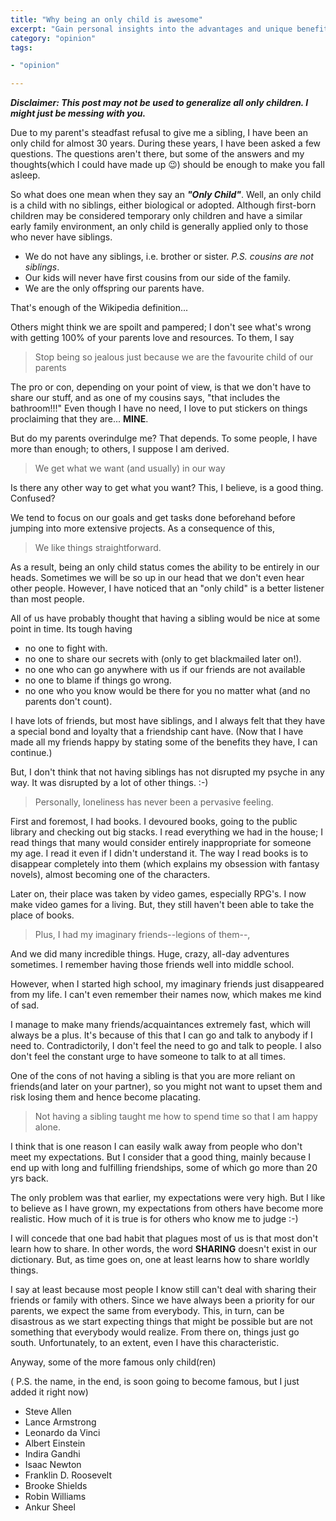 ```yaml
---
title: "Why being an only child is awesome"
excerpt: "Gain personal insights into the advantages and unique benefits of being an only child"
category: "opinion"
tags:

- "opinion"

---
```


**_Disclaimer: This post may not be used to generalize all only children. I might just be messing with you._**

Due to my parent's steadfast refusal to give me a sibling, I have been an only child for almost 30 years. During these years, I have been asked a few questions. The questions aren't there, but some of the answers and my thoughts(which I could have made up 😉) should be enough to make you fall asleep.

So what does one mean when they say an _**"Only Child"**_. Well, an only child is a child with no siblings, either biological or adopted. Although first-born children may be considered temporary only children and have a similar early family environment, an only child is generally applied only to those who never have siblings.

- We do not have any siblings, i.e. brother or sister. _P.S. cousins are not siblings_.
- Our kids will never have first cousins from our side of the family.
- We are the only offspring our parents have.

That's enough of the Wikipedia definition...

Others might think we are spoilt and pampered; I don't see what's wrong with getting 100% of your parents love and resources. To them, I say

> Stop being so jealous just because we are the favourite child of our parents

The pro or con, depending on your point of view, is that we don't have to share our stuff, and as one of my cousins says, "that includes the bathroom!!!" Even though I have no need, I love to put stickers on things proclaiming that they are... **MINE**.

But do my parents overindulge me? That depends. To some people, I have more than enough; to others, I suppose I am derived.

> We get what we want (and usually) in our way

Is there any other way to get what you want? This, I believe, is a good thing. Confused?

We tend to focus on our goals and get tasks done beforehand before jumping into more extensive projects. As a consequence of this,

> We like things straightforward.

As a result, being an only child status comes the ability to be entirely in our heads. Sometimes we will be so up in our head that we don't even hear other people. However, I have noticed that an "only child" is a better listener than most people.

All of us have probably thought that having a sibling would be nice at some point in time. Its tough having

- no one to fight with.
- no one to share our secrets with (only to get blackmailed later on!).
- no one who can go anywhere with us if our friends are not available
- no one to blame if things go wrong.
- no one who you know would be there for you no matter what (and no parents don't count).

I have lots of friends, but most have siblings, and I always felt that they have a special bond and loyalty that a friendship cant have. (Now that I have made all my friends happy by stating some of the benefits they have, I can continue.)

But, I don't think that not having siblings has not disrupted my psyche in any way. It was disrupted by a lot of other things. :-)

> Personally, loneliness has never been a pervasive feeling.

First and foremost, I had books. I devoured books, going to the public library and checking out big stacks. I read everything we had in the house; I read things that many would consider entirely inappropriate for someone my age. I read it even if I didn't understand it. The way I read books is to disappear completely into them (which explains my obsession with fantasy novels), almost becoming one of the characters.

Later on, their place was taken by video games, especially RPG's. I now make video games for a living. But, they still haven't been able to take the place of books.

> Plus, I had my imaginary friends--legions of them--,

And we did many incredible things. Huge, crazy, all-day adventures sometimes. I remember having those friends well into middle school.

However, when I started high school, my imaginary friends just disappeared from my life. I can't even remember their names now, which makes me kind of sad.

I manage to make many friends/acquaintances extremely fast, which will always be a plus. It's because of this that I can go and talk to anybody if I need to. Contradictorily, I don't feel the need to go and talk to people. I also don't feel the constant urge to have someone to talk to at all times.

One of the cons of not having a sibling is that you are more reliant on friends(and later on your partner), so you might not want to upset them and risk losing them and hence become placating.

> Not having a sibling taught me how to spend time so that I am happy alone.

I think that is one reason I can easily walk away from people who don't meet my expectations. But I consider that a good thing, mainly because I end up with long and fulfilling friendships, some of which go more than 20 yrs back.

The only problem was that earlier, my expectations were very high. But I like to believe as I have grown, my expectations from others have become more realistic. How much of it is true is for others who know me to judge :-)

I will concede that one bad habit that plagues most of us is that most don't learn how to share. In other words, the word **SHARING** doesn't exist in our dictionary. But, as time goes on, one at least learns how to share worldly things.

I say at least because most people I know still can't deal with sharing their friends or family with others. Since we have always been a priority for our parents, we expect the same from everybody. This, in turn, can be disastrous as we start expecting things that might be possible but are not something that everybody would realize. From there on, things just go south. Unfortunately, to an extent, even I have this characteristic.

Anyway, some of the more famous only child(ren)

( P.S. the name, in the end, is soon going to become famous, but I just added it right now)

- Steve Allen
- Lance Armstrong
- Leonardo da Vinci
- Albert Einstein
- Indira Gandhi
- Isaac Newton
- Franklin D. Roosevelt
- Brooke Shields
- Robin Williams
- Ankur Sheel
